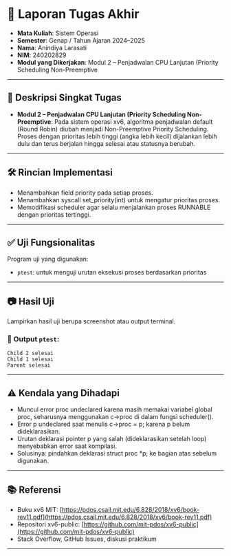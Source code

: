 # 📝 Laporan Tugas Akhir

* **Mata Kuliah**: Sistem Operasi
* **Semester**: Genap / Tahun Ajaran 2024–2025
* **Nama**: Anindiya Larasati
* **NIM**: 240202829
* **Modul yang Dikerjakan**:
 Modul 2 – Penjadwalan CPU Lanjutan (Priority Scheduling Non-Preemptive
---

## 📌 Deskripsi Singkat Tugas

* **Modul 2 – Penjadwalan CPU Lanjutan (Priority Scheduling Non-Preemptive**:
  Pada sistem operasi xv6, algoritma penjadwalan default (Round Robin) diubah menjadi Non-Preemptive Priority Scheduling. Proses dengan prioritas lebih tinggi (angka lebih kecil) dijalankan lebih dulu dan terus berjalan hingga selesai atau statusnya berubah.
---

## 🛠️ Rincian Implementasi

* Menambahkan field priority pada setiap proses.
* Menambahkan syscall set_priority(int) untuk mengatur prioritas proses.
* Memodifikasi scheduler agar selalu menjalankan proses RUNNABLE dengan prioritas tertinggi.

---

## ✅ Uji Fungsionalitas

Program uji yang digunakan:
- `ptest`: untuk menguji urutan eksekusi proses berdasarkan prioritas

---

## 📷 Hasil Uji

Lampirkan hasil uji berupa screenshot atau output terminal. 

### 📍 Output `ptest`:

```
Child 2 selesai
Child 1 selesai
Parent selesai
```
---

## ⚠️ Kendala yang Dihadapi

* Muncul error proc undeclared karena masih memakai variabel global proc, seharusnya menggunakan c->proc di dalam fungsi scheduler().
* Error p undeclared saat menulis c->proc = p; karena p belum dideklarasikan.
* Urutan deklarasi pointer p yang salah (dideklarasikan setelah loop) menyebabkan error saat kompilasi.
* Solusinya: pindahkan deklarasi struct proc *p; ke bagian atas sebelum digunakan.
---

## 📚 Referensi

* Buku xv6 MIT: [https://pdos.csail.mit.edu/6.828/2018/xv6/book-rev11.pdf](https://pdos.csail.mit.edu/6.828/2018/xv6/book-rev11.pdf)
* Repositori xv6-public: [https://github.com/mit-pdos/xv6-public](https://github.com/mit-pdos/xv6-public)
* Stack Overflow, GitHub Issues, diskusi praktikum

---

